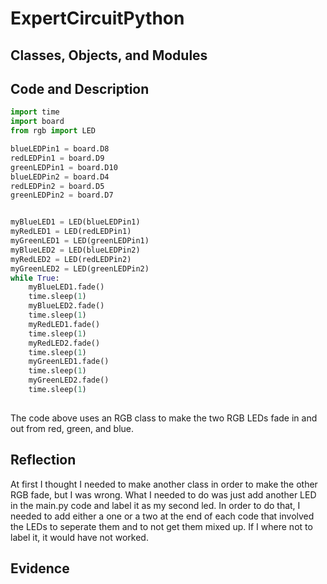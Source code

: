 # ExpertCircuitPython


## Classes, Objects, and Modules

## Code and Description

```python
import time
import board
from rgb import LED   

blueLEDPin1 = board.D8
redLEDPin1 = board.D9
greenLEDPin1 = board.D10
blueLEDPin2 = board.D4
redLEDPin2 = board.D5
greenLEDPin2 = board.D7


myBlueLED1 = LED(blueLEDPin1)
myRedLED1 = LED(redLEDPin1)
myGreenLED1 = LED(greenLEDPin1)
myBlueLED2 = LED(blueLEDPin2)
myRedLED2 = LED(redLEDPin2)
myGreenLED2 = LED(greenLEDPin2)
while True:
    myBlueLED1.fade()
    time.sleep(1)
    myBlueLED2.fade()
    time.sleep(1)
    myRedLED1.fade()
    time.sleep(1)
    myRedLED2.fade()
    time.sleep(1)
    myGreenLED1.fade()
    time.sleep(1)
    myGreenLED2.fade()
    time.sleep(1)
    
 ```
The code above uses an RGB class to make the two RGB LEDs fade in and out from red, green, and blue.

## Reflection

At first I thought I needed to make another class in order to make the other RGB fade, but I was wrong. What I needed to do was just add another LED in the main.py code and label it as my second led. In order to do that, I needed to add either a one or a two at the end of each code that involved the LEDs to seperate them and to not get them mixed up. If I where not to label it, it would have not worked. 

## Evidence









 
 
 
   
   

